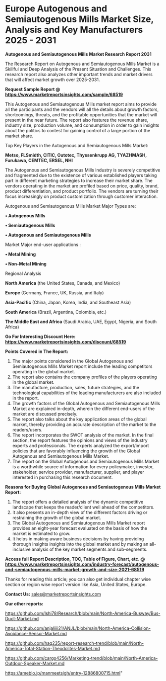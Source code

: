 # Europe Autogenous and Semiautogenous Mills Market Size, Analysis and Key Manufacturers 2025 - 2031

<strong>Autogenous and Semiautogenous Mills Market Research Report 2031</strong>

The Research Report on Autogenous and Semiautogenous Mills Market is a Skillful and Deep Analysis of the Present Situation and Challenges. This research report also analyzes other important trends and market drivers that will affect market growth over 2025-2031.

<strong>Request Sample Report @ <a href=https://www.marketreportsinsights.com/sample/68519>https://www.marketreportsinsights.com/sample/68519</a></strong>

This Autogenous and Semiautogenous Mills market report aims to provide all the participants and the vendors will all the details about growth factors, shortcomings, threats, and the profitable opportunities that the market will present in the near future. The report also features the revenue share, industry size, production volume, and consumption in order to gain insights about the politics to contest for gaining control of a large portion of the market share.

Top Key Players in the Autogenous and Semiautogenous Mills Market:

<strong>Metso, FLSmidth, CITIC, Outotec, Thyssenkrupp AG, TYAZHMASH, Furukawa, CEMTEC, ERSEL, NHI</strong>

The Autogenous and Semiautogenous Mills Industry is severely competitive and fragmented due to the existence of various established players taking part in different marketing strategies to increase their market share. The vendors operating in the market are profiled based on price, quality, brand, product differentiation, and product portfolio. The vendors are turning their focus increasingly on product customization through customer interaction.

Autogenous and Semiautogenous Mills Market Major Types are:

<strong>• Autogenous Mills

• Semiautogenous Mills

• Autogenous and Semiautogenous Mills</strong>

Market Major end-user applications :

<strong>• Metal Mining

• Non-Metal Mining</strong>

Regional Analysis

</u><strong><b>North America</b></strong> (the United States, Canada, and Mexico)

<strong><b>Europe </b></strong>(Germany, France, UK, Russia, and Italy)

<strong><b>Asia-Pacific</b></strong> (China, Japan, Korea, India, and Southeast Asia)

<strong><b>South America</b></strong> (Brazil, Argentina, Colombia, etc.)

<strong><b>The Middle East and Africa</b></strong> (Saudi Arabia, UAE, Egypt, Nigeria, and South Africa)

<strong>Go For Interesting Discount Here: <a href=https://www.marketreportsinsights.com/discount/68519>https://www.marketreportsinsights.com/discount/68519</a></strong>

<strong>Points Covered in The Report:</strong>
<ol>
  <li>The major points considered in the Global Autogenous and Semiautogenous Mills Market report include the leading competitors operating in the global market.</li>
  <li>The report also contains the company profiles of the players operating in the global market.</li>
  <li>The manufacture, production, sales, future strategies, and the technological capabilities of the leading manufacturers are also included in the report.</li>
  <li>The growth factors of the Global Autogenous and Semiautogenous Mills Market are explained in-depth, wherein the different end-users of the market are discussed precisely.</li>
  <li>The report also talks about the key application areas of the global market, thereby providing an accurate description of the market to the readers/users.</li>
  <li>The report incorporates the SWOT analysis of the market. In the final section, the report features the opinions and views of the industry experts and professionals. The experts analyzed the export/import policies that are favorably influencing the growth of the Global Autogenous and Semiautogenous Mills Market.</li>
  <li>The report on the Global Autogenous and Semiautogenous Mills Market is a worthwhile source of information for every policymaker, investor, stakeholder, service provider, manufacturer, supplier, and player interested in purchasing this research document.</li>
</ol>
<strong>Reasons for Buying Global Autogenous and Semiautogenous Mills Market Report:</strong>

<ol>
  <li>The report offers a detailed analysis of the dynamic competitive landscape that keeps the reader/client well ahead of the competitors.</li>
  <li>It also presents an in-depth view of the different factors driving or restraining the growth of the global market.</li>
  <li>The Global Autogenous and Semiautogenous Mills Market report provides an eight-year forecast evaluated on the basis of how the market is estimated to grow.</li>
  <li>It helps in making aware business decisions by having providing thorough insights insights into the global market and by making an all-inclusive analysis of the key market segments and sub-segments.</li>
</ol>
<strong>Access full Report Description, TOC, Table of Figure, Chart, etc. @ <a href=https://www.marketreportsinsights.com/industry-forecast/autogenous-and-semiautogenous-mills-market-growth-and-size-2021-68519>https://www.marketreportsinsights.com/industry-forecast/autogenous-and-semiautogenous-mills-market-growth-and-size-2021-68519</a></strong>


Thanks for reading this article; you can also get individual chapter wise section or region wise report version like Asia, United States, Europe.

<strong>Contact Us:</strong>
sales@marketreportsinsights.com

<strong>Our other reports:</strong>

<a href=https://github.com/Ishi78/Research/blob/main/North-America-Busway/Bus-Duct-Market.md>https://github.com/Ishi78/Research/blob/main/North-America-Busway/Bus-Duct-Market.md</a>

<a href=https://github.com/anjaliiii21/ANJL/blob/main/North-America-Collision-Avoidance-Sensor-Market.md>https://github.com/anjaliiii21/ANJL/blob/main/North-America-Collision-Avoidance-Sensor-Market.md</a>

<a href=https://github.com/haq235/report-research-trend/blob/main/North-America-Total-Station-Theodolites-Market.md>https://github.com/haq235/report-research-trend/blob/main/North-America-Total-Station-Theodolites-Market.md</a>

<a href=https://github.com/cargo4256/Marketing-trend/blob/main/North-America-Outdoor-Speaker-Market.md>https://github.com/cargo4256/Marketing-trend/blob/main/North-America-Outdoor-Speaker-Market.md</a>

<a href=https://ameblo.jp/manmeetsigh/entry-12886800715.html>https://ameblo.jp/manmeetsigh/entry-12886800715.html</a>"
